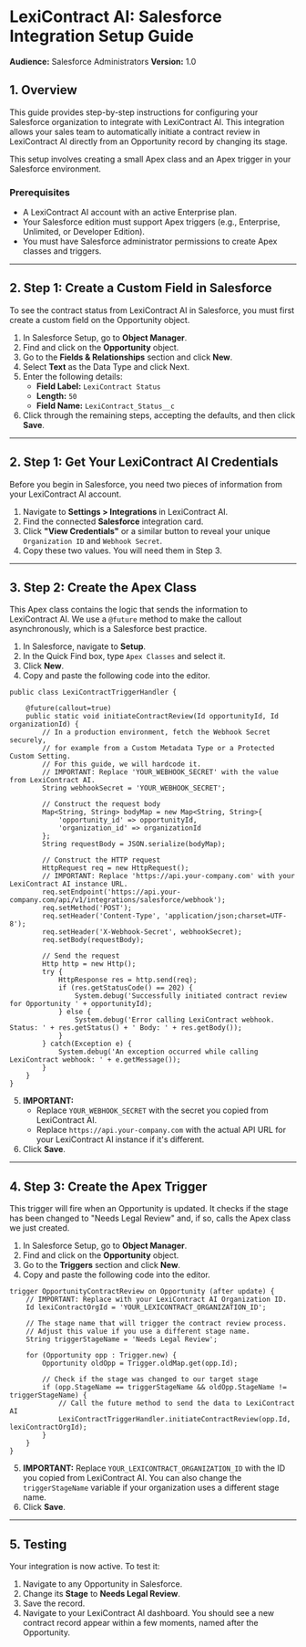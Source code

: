 # LexiContract AI: Salesforce Integration Setup Guide

**Audience:** Salesforce Administrators
**Version:** 1.0

## 1. Overview

This guide provides step-by-step instructions for configuring your Salesforce organization to integrate with LexiContract AI. This integration allows your sales team to automatically initiate a contract review in LexiContract AI directly from an Opportunity record by changing its stage.

This setup involves creating a small Apex class and an Apex trigger in your Salesforce environment.

### Prerequisites
*   A LexiContract AI account with an active Enterprise plan.
*   Your Salesforce edition must support Apex triggers (e.g., Enterprise, Unlimited, or Developer Edition).
*   You must have Salesforce administrator permissions to create Apex classes and triggers.

---

## 2. Step 1: Create a Custom Field in Salesforce

To see the contract status from LexiContract AI in Salesforce, you must first create a custom field on the Opportunity object.

1.  In Salesforce Setup, go to **Object Manager**.
2.  Find and click on the **Opportunity** object.
3.  Go to the **Fields & Relationships** section and click **New**.
4.  Select **Text** as the Data Type and click Next.
5.  Enter the following details:
    *   **Field Label:** `LexiContract Status`
    *   **Length:** `50`
    *   **Field Name:** `LexiContract_Status__c`
6.  Click through the remaining steps, accepting the defaults, and then click **Save**.

---

## 2. Step 1: Get Your LexiContract AI Credentials

Before you begin in Salesforce, you need two pieces of information from your LexiContract AI account.

1.  Navigate to **Settings > Integrations** in LexiContract AI.
2.  Find the connected **Salesforce** integration card.
3.  Click **"View Credentials"** or a similar button to reveal your unique `Organization ID` and `Webhook Secret`.
4.  Copy these two values. You will need them in Step 3.

---

## 3. Step 2: Create the Apex Class

This Apex class contains the logic that sends the information to LexiContract AI. We use a `@future` method to make the callout asynchronously, which is a Salesforce best practice.

1.  In Salesforce, navigate to **Setup**.
2.  In the Quick Find box, type `Apex Classes` and select it.
3.  Click **New**.
4.  Copy and paste the following code into the editor.

```apex
public class LexiContractTriggerHandler {

    @future(callout=true)
    public static void initiateContractReview(Id opportunityId, Id organizationId) {
        // In a production environment, fetch the Webhook Secret securely,
        // for example from a Custom Metadata Type or a Protected Custom Setting.
        // For this guide, we will hardcode it.
        // IMPORTANT: Replace 'YOUR_WEBHOOK_SECRET' with the value from LexiContract AI.
        String webhookSecret = 'YOUR_WEBHOOK_SECRET';

        // Construct the request body
        Map<String, String> bodyMap = new Map<String, String>{
            'opportunity_id' => opportunityId,
            'organization_id' => organizationId
        };
        String requestBody = JSON.serialize(bodyMap);

        // Construct the HTTP request
        HttpRequest req = new HttpRequest();
        // IMPORTANT: Replace 'https://api.your-company.com' with your LexiContract AI instance URL.
        req.setEndpoint('https://api.your-company.com/api/v1/integrations/salesforce/webhook');
        req.setMethod('POST');
        req.setHeader('Content-Type', 'application/json;charset=UTF-8');
        req.setHeader('X-Webhook-Secret', webhookSecret);
        req.setBody(requestBody);

        // Send the request
        Http http = new Http();
        try {
            HttpResponse res = http.send(req);
            if (res.getStatusCode() == 202) {
                System.debug('Successfully initiated contract review for Opportunity ' + opportunityId);
            } else {
                System.debug('Error calling LexiContract webhook. Status: ' + res.getStatus() + ' Body: ' + res.getBody());
            }
        } catch(Exception e) {
            System.debug('An exception occurred while calling LexiContract webhook: ' + e.getMessage());
        }
    }
}
```

5.  **IMPORTANT:**
    *   Replace `YOUR_WEBHOOK_SECRET` with the secret you copied from LexiContract AI.
    *   Replace `https://api.your-company.com` with the actual API URL for your LexiContract AI instance if it's different.
6.  Click **Save**.

---

## 4. Step 3: Create the Apex Trigger

This trigger will fire when an Opportunity is updated. It checks if the stage has been changed to "Needs Legal Review" and, if so, calls the Apex class we just created.

1.  In Salesforce Setup, go to **Object Manager**.
2.  Find and click on the **Opportunity** object.
3.  Go to the **Triggers** section and click **New**.
4.  Copy and paste the following code into the editor.

```apex
trigger OpportunityContractReview on Opportunity (after update) {
    // IMPORTANT: Replace with your LexiContract AI Organization ID.
    Id lexiContractOrgId = 'YOUR_LEXICONTRACT_ORGANIZATION_ID';

    // The stage name that will trigger the contract review process.
    // Adjust this value if you use a different stage name.
    String triggerStageName = 'Needs Legal Review';

    for (Opportunity opp : Trigger.new) {
        Opportunity oldOpp = Trigger.oldMap.get(opp.Id);

        // Check if the stage was changed to our target stage
        if (opp.StageName == triggerStageName && oldOpp.StageName != triggerStageName) {
            // Call the future method to send the data to LexiContract AI
            LexiContractTriggerHandler.initiateContractReview(opp.Id, lexiContractOrgId);
        }
    }
}
```

5.  **IMPORTANT:** Replace `YOUR_LEXICONTRACT_ORGANIZATION_ID` with the ID you copied from LexiContract AI. You can also change the `triggerStageName` variable if your organization uses a different stage name.
6.  Click **Save**.

---

## 5. Testing

Your integration is now active. To test it:
1.  Navigate to any Opportunity in Salesforce.
2.  Change its **Stage** to **Needs Legal Review**.
3.  Save the record.
4.  Navigate to your LexiContract AI dashboard. You should see a new contract record appear within a few moments, named after the Opportunity.